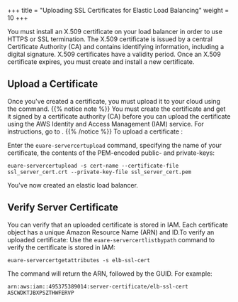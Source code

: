 +++
title = "Uploading SSL Certificates for Elastic Load Balancing"
weight = 10
+++

You must install an X.509 certificate on your load balancer in order to use HTTPS or SSL termination. The X.509 certificate is issued by a central Certificate Authority (CA) and contains identifying information, including a digital signature. X.509 certificates have a validity period. Once an X.509 certificate expires, you must create and install a new certificate.
## Upload a Certificate
Once you've created a certificate, you must upload it to your cloud using the command.
{{% notice note %}}
You must create the certificate and get it signed by a certificate authority (CA) before you can upload the certificate using the AWS Identity and Access Management (IAM) service. For instructions, go to . 
{{% /notice %}}
To upload a certificate : 

Enter the `euare-servercertupload` command, specifying the name of your certificate, the contents of the PEM-encoded public- and private-keys: 

    euare-servercertupload -s cert-name --certificate-file ssl_server_cert.crt --private-key-file ssl_server_cert.pem

You've now created an elastic load balancer. 
## Verify Server Certificate
You can verify that an uploaded certificate is stored in IAM. Each certificate object has a unique Amazon Resource Name (ARN) and ID.To verify an uploaded certificate: Use the `euare-servercertlistbypath` command to verify the certificate is stored in IAM: 

    euare-servercertgetattributes -s elb-ssl-cert

The command will return the ARN, followed by the GUID. For example: 



    arn:aws:iam::495375389014:server-certificate/elb-ssl-cert
    ASCWDKTJBXPSZTHWFERVP

